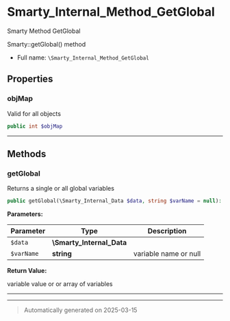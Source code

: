 
# Smarty_Internal_Method_GetGlobal

Smarty Method GetGlobal

Smarty::getGlobal() method

* Full name: `\Smarty_Internal_Method_GetGlobal`



## Properties


### objMap

Valid for all objects

```php
public int $objMap
```






***

## Methods


### getGlobal

Returns a single or all global  variables

```php
public getGlobal(\Smarty_Internal_Data $data, string $varName = null): string|array
```








**Parameters:**

| Parameter | Type | Description |
|-----------|------|-------------|
| `$data` | **\Smarty_Internal_Data** |  |
| `$varName` | **string** | variable name or null |


**Return Value:**

variable value or or array of variables




***


***
> Automatically generated on 2025-03-15
